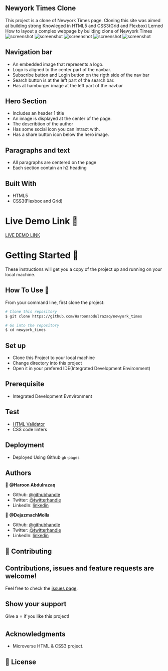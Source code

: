## Newyork Times Clone
 This project is a clone of Newyork Times page.
Cloning this site was aimed at building strong Knowleged in HTML5 and CSS3(Grid and Flexbox)
Lerned How to layout a complex webpage by building clone of Newyork Times
![screenshot](https://imgur.com/dltiVuO.png)
![screenshot](https://imgur.com/91g4nmc.png)
![screenshot](https://imgur.com/uBLKncL.png)
![screenshot](https://imgur.com/ozlvRXY.png)
![screenshot](https://imgur.com/cYaTkcm.png)            
## Navigation bar
-   An embedded image that represents a logo.
-   Logo is aligned to the center part of the navbar.
-   Subscribe button and Login button on the rigth side of the nav bar
-   Search button is at the left part of the search bar.
-   Has at hamburger image at the left part of the navbar
## Hero Section
-   Includes an header 1 title
-   An image is displayed at the center of the page.
-   The describtion of the author
-   Has some social icon you can intract with.
-   Has a share button icon below the hero image.
 
## Paragraphs and text
-    All paragraphs are centered on the page
-    Each section contain an h2 heading

## Built With
-   HTML5
-   CSS3(Flexbox and Grid)

# Live Demo Link 🚀

[LIVE DEMO LINK](https://haroonabdulrazaq.github.io/newyork_times/ )

# Getting Started 🚀
These instructions will get you a copy of the project up and running on your local machine.

## How To Use 🔧

From your command line, first clone the project:

```bash
# Clone this repository
$ git clone https://github.com/Haroonabdulrazaq/newyork_times

# Go into the repository
$ cd newyork_times

```

## Set up
- Clone this Project to your local machine
- Change directory into this project
- Open it in your prefered IDE(Integrated Development Environment)
## Prerequisite
- Integrated Development Evnvironment

## Test
- [HTML Validator](https://validator.w3.org/)
- CSS code linters

## Deployment
- Deployed Using Github ```gh-pages```

## Authors
:bust_in_silhouette: **@Haroon Abdulrazaq**
-   Github: [@githubhandle](https://github.com/Haroonabdulrazaq?tab=repositories)
-   Twitter: [@twitterhandle](https://twitter.com/Hanq_o)
-   LinkedIn: [linkedin](https://www.linkedin.com/in/haroon-abdulrazaq-817906100/)

:bust_in_silhouette: **@DejazmachMolla**
-   Github: [@githubhandle](https://github.com/DejazmachMolla)
-   Twitter: [@twitterhandle](https://twitter.com/DJATSS)
-   LinkedIn: [linkedin](https://www.linkedin.com/in/dejazmach-getachew-027aabaa/)

## :handshake: Contributing

## Contributions, issues and feature requests are welcome!
Feel free to check the [issues page](issues/).

## Show your support

Give a :star:️ if you like this project!
## Acknowledgments

-   Microverse HTML & CSS3 project.
## :memo: License

 
